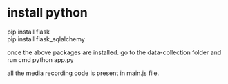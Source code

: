 # install python 
pip install flask  
pip install flask_sqlalchemy  



once the above packages are installed.
go to the data-collection folder and run cmd  python app.py



all the media recording code is present in main.js file.
